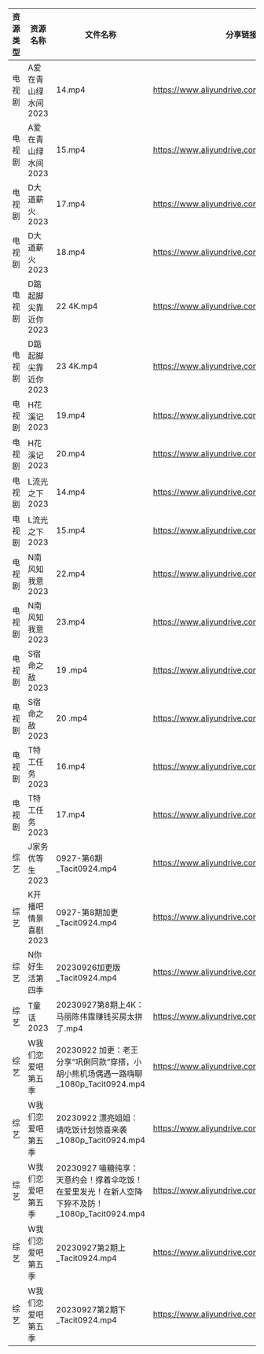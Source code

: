 | 资源类型 | 资源名称         | 文件名称                                                           | 分享链接                                      | 更新时间       |
| ---- | ------------ | -------------------------------------------------------------- | ----------------------------------------- | ---------- |
| 电视剧  | A爱在青山绿水间2023 | 14.mp4                                                         | https://www.aliyundrive.com/s/1BMnsDF5h1i | 2023-09-28 |
| 电视剧  | A爱在青山绿水间2023 | 15.mp4                                                         | https://www.aliyundrive.com/s/1BMnsDF5h1i | 2023-09-28 |
| 电视剧  | D大道薪火2023    | 17.mp4                                                         | https://www.aliyundrive.com/s/EgRo2iJ1cNB | 2023-09-28 |
| 电视剧  | D大道薪火2023    | 18.mp4                                                         | https://www.aliyundrive.com/s/EgRo2iJ1cNB | 2023-09-28 |
| 电视剧  | D踮起脚尖靠近你2023 | 22 4K.mp4                                                      | https://www.aliyundrive.com/s/dgSjr6FRir3 | 2023-09-28 |
| 电视剧  | D踮起脚尖靠近你2023 | 23 4K.mp4                                                      | https://www.aliyundrive.com/s/dgSjr6FRir3 | 2023-09-28 |
| 电视剧  | H花溪记2023     | 19.mp4                                                         | https://www.aliyundrive.com/s/Ly1w9W9GHqU | 2023-09-28 |
| 电视剧  | H花溪记2023     | 20.mp4                                                         | https://www.aliyundrive.com/s/Ly1w9W9GHqU | 2023-09-28 |
| 电视剧  | L流光之下2023    | 14.mp4                                                         | https://www.aliyundrive.com/s/7nrF9xgieoR | 2023-09-28 |
| 电视剧  | L流光之下2023    | 15.mp4                                                         | https://www.aliyundrive.com/s/7nrF9xgieoR | 2023-09-28 |
| 电视剧  | N南风知我意2023   | 22.mp4                                                         | https://www.aliyundrive.com/s/DeRMnNbejyx | 2023-09-28 |
| 电视剧  | N南风知我意2023   | 23.mp4                                                         | https://www.aliyundrive.com/s/DeRMnNbejyx | 2023-09-28 |
| 电视剧  | S宿命之敌2023    | 19 .mp4                                                        | https://www.aliyundrive.com/s/4d5Stsg6Pgd | 2023-09-28 |
| 电视剧  | S宿命之敌2023    | 20 .mp4                                                        | https://www.aliyundrive.com/s/4d5Stsg6Pgd | 2023-09-28 |
| 电视剧  | T特工任务2023    | 16.mp4                                                         | https://www.aliyundrive.com/s/EDFPR28D3eB | 2023-09-28 |
| 电视剧  | T特工任务2023    | 17.mp4                                                         | https://www.aliyundrive.com/s/EDFPR28D3eB | 2023-09-28 |
| 综艺   | J家务优等生2023   | 0927-第6期_Tacit0924.mp4                                         | https://www.aliyundrive.com/s/FJt54CodgfL | 2023-09-28 |
| 综艺   | K开播吧情景喜剧2023 | 0927-第8期加更_Tacit0924.mp4                                       | https://www.aliyundrive.com/s/zXnLC4CM1gv | 2023-09-28 |
| 综艺   | N你好生活第四季     | 20230926加更版_Tacit0924.mp4                                      | https://www.aliyundrive.com/s/jU73GgvZa9y | 2023-09-28 |
| 综艺   | T童话2023      | 20230927第8期上4K：马丽陈伟霆赚钱买房太拼了.mp4                                | https://www.aliyundrive.com/s/fFoZet5PGkd | 2023-09-28 |
| 综艺   | W我们恋爱吧第五季    | 20230922 加更：老王分享“巩俐同款”穿搭，小胡小熊机场偶遇一路嗨聊_1080p_Tacit0924.mp4      | https://www.aliyundrive.com/s/HKudLToehXL | 2023-09-28 |
| 综艺   | W我们恋爱吧第五季    | 20230922 漂亮姐姐：请吃饭计划惊喜来袭_1080p_Tacit0924.mp4                    | https://www.aliyundrive.com/s/HKudLToehXL | 2023-09-28 |
| 综艺   | W我们恋爱吧第五季    | 20230927 嗑糖纯享：天意约会！撑着伞吃饭！在爱里发光！在新人空降下猝不及防！_1080p_Tacit0924.mp4 | https://www.aliyundrive.com/s/HKudLToehXL | 2023-09-28 |
| 综艺   | W我们恋爱吧第五季    | 20230927第2期上_Tacit0924.mp4                                     | https://www.aliyundrive.com/s/HKudLToehXL | 2023-09-28 |
| 综艺   | W我们恋爱吧第五季    | 20230927第2期下_Tacit0924.mp4                                     | https://www.aliyundrive.com/s/HKudLToehXL | 2023-09-28 |
